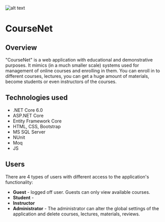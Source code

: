 ![alt text](https://www.google.com/url?sa=i&url=https%3A%2F%2Fcourse-net.com%2F&psig=AOvVaw1Moz9v5utMOI6Fh6BdW06t&ust=1712915657011000&source=images&cd=vfe&opi=89978449&ved=0CBIQjRxqFwoTCMDCnKPyuYUDFQAAAAAdAAAAABAE)
# CourseNet

## Overview

"CourseNet" is a web application with educational and demonstrative purposes. It mimics (in a much smaller scale) systems used for management of online courses and enrolling in them. You can enroll in to different courses, lectures, you can get a huge amount of materials, become students or even instructors of the courses.

   ## Technologies used
<ul>
  <li>.NET Core 6.0</li>
  <li>ASP.NET Core</li>
  <li>Entity Framework Core</li>
  <li>HTML, CSS, Bootstrap</li>
  <li>MS SQL Server</li>
  <li>NUnit</li>
  <li>Moq</li>
  <li>JS</li>
</ul>

## Users
There are 4 types of users with different access to the application's functionality:

<ul>
  <li>
    <b>Guest</b> - logged off user. Guests can only view available courses.
  </li>
  <li>
    <b>Student</b> - 
  </li>
  <li>
    <b>Instructor</b> 
  </li>
  <li>
    <b>Administrator</b> - The administrator can alter the global settings of the application and delete courses, lectures, materials, reviews.
  </li>
</ul>

